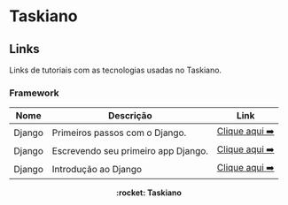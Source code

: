 # Taskiano

## Links

Links de tutoriais com as tecnologias usadas no Taskiano.

### Framework

| Nome   | Descrição | Link   |
| ------ | ----------| ------ |
| Django | Primeiros passos com o Django. | [Clique aqui ➡️](https://django-portuguese.readthedocs.io/en/1.0/intro/index.html) |
| Django | Escrevendo seu primeiro app Django. | [Clique aqui ➡️](https://docs.djangoproject.com/pt-br/3.2/intro/tutorial01/)  |
| Django | Introdução ao Django | [Clique aqui ➡️](https://developer.mozilla.org/pt-BR/docs/Learn/Server-side/Django/Introduction) |


<p align="center"><strong> :rocket: Taskiano</strong></p>
